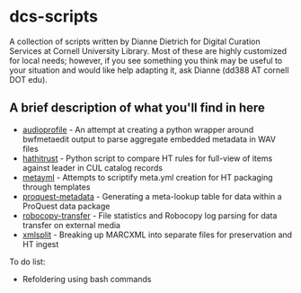 # dcs-scripts

A collection of scripts written by Dianne Dietrich for Digital Curation Services at Cornell University Library. Most of these are highly customized for local needs; however, if you see something you think may be useful to your situation and would like help adapting it, ask Dianne (dd388 AT cornell DOT edu).

## A brief description of what you'll find in here
* [audioprofile](audioprofile) - An attempt at creating a python wrapper around bwfmetaedit output to parse aggregate embedded metadata in WAV files
* [hathitrust](hathitrust) - Python script to compare HT rules for full-view of items against leader in CUL catalog records
* [metayml](metayml) - Attempts to scriptify meta.yml creation for HT packaging through templates
* [proquest-metadata](proquest-metadata) - Generating a meta-lookup table for data within a ProQuest data package
* [robocopy-transfer](robocopy-transfer) - File statistics and Robocopy log parsing for data transfer on external media
* [xmlsplit](xmlsplit) - Breaking up MARCXML into separate files for preservation and HT ingest

To do list:
* Refoldering using bash commands

